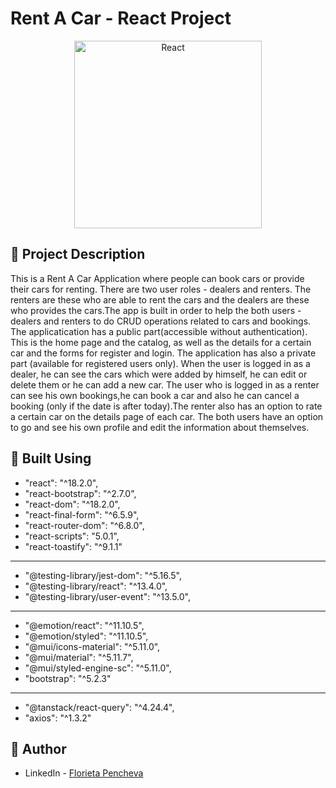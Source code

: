 # Rent A Car - React Project

<p align="center">	
	<a href="https://react.dev/"><img src="https://repository-images.githubusercontent.com/37153337/9d0a6780-394a-11eb-9fd1-6296a684b124" alt="React"   width="300" align="center"></a>
<p>


## 📃 Project Description

This is a Rent A Car Application where people can book cars or provide their cars for renting. There are two user roles - dealers and renters. 
The renters are these who are able to rent the cars and the dealers are these who provides the cars.The app is built in order to help the both users - 
dealers and renters to do CRUD operations related to cars and bookings. The applicatication has a public part(accessible without authentication).
This is the home page and the catalog, as well as the details for a certain car and the forms for register and login. The application has also a private part
(available for registered users only). When the user is logged in as a dealer, he can see the cars which were added by himself, he can edit or delete them or 
he can add a new car. The user who is logged in as a renter can see his own bookings,he can book a car and also he can cancel a booking (only if the date is after today).The renter also has an option to rate a certain car on the details page of each car. The both users have an option to go and see his own profile and edit the information about themselves. 


## 🔨 Built Using

* "react": "^18.2.0",
* "react-bootstrap": "^2.7.0",
* "react-dom": "^18.2.0",
* "react-final-form": "^6.5.9",
* "react-router-dom": "^6.8.0",
* "react-scripts": "5.0.1",
* "react-toastify": "^9.1.1"
---------
* "@testing-library/jest-dom": "^5.16.5",
* "@testing-library/react": "^13.4.0",
* "@testing-library/user-event": "^13.5.0",
---------
* "@emotion/react": "^11.10.5",
* "@emotion/styled": "^11.10.5",
* "@mui/icons-material": "^5.11.0",
* "@mui/material": "^5.11.7",
* "@mui/styled-engine-sc": "^5.11.0",
* "bootstrap": "^5.2.3"
---------
* "@tanstack/react-query": "^4.24.4",
* "axios": "^1.3.2"
    


## 👦 Author

* LinkedIn - [Florieta Pencheva](https://www.linkedin.com/in/florieta-pencheva-15713022b/)

